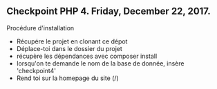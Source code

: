 ## Checkpoint PHP 4. Friday, December 22, 2017.

Procédure d'installation

- Récupére le projet en clonant ce dépot
- Déplace-toi dans le dossier du projet
- récupère les dépendances avec composer install
- lorsqu'on te demande le nom de la base de donnée, insère 'checkpoint4'
- Rend toi sur la homepage du site (/)
